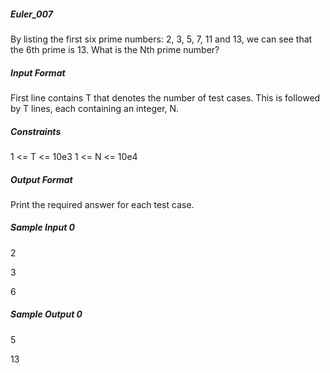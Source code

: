 ##### Euler_007
By listing the first six prime numbers: 2, 3, 5, 7, 11 and 13, we can see that the 6th prime is 13.
What is the Nth prime number?

##### Input Format

First line contains T that denotes the number of test cases. This is followed by T lines, each containing an integer, N.

##### Constraints

1 <= T <= 10e3
1 <= N <= 10e4

##### Output Format

Print the required answer for each test case.

##### Sample Input 0

2

3

6

##### Sample Output 0

5

13